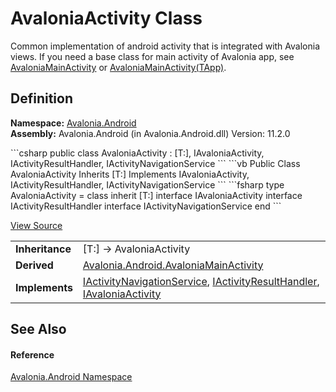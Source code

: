 # AvaloniaActivity Class


Common implementation of android activity that is integrated with Avalonia views. If you need a base class for main activity of Avalonia app, see <a href="T_Avalonia_Android_AvaloniaMainActivity">AvaloniaMainActivity</a> or <a href="T_Avalonia_Android_AvaloniaMainActivity_1">AvaloniaMainActivity(TApp)</a>.



## Definition
**Namespace:** <a href="N_Avalonia_Android">Avalonia.Android</a>  
**Assembly:** Avalonia.Android (in Avalonia.Android.dll) Version: 11.2.0

<Tabs groupId="api-code-preview">
<TabItem value="csharp" label="C#">
```csharp
public class AvaloniaActivity : [T:], 
	IAvaloniaActivity, IActivityResultHandler, IActivityNavigationService
```
</TabItem>
<TabItem value="vb" label="VB">
```vb
Public Class AvaloniaActivity
	Inherits [T:]
	Implements IAvaloniaActivity, IActivityResultHandler, IActivityNavigationService
```
</TabItem>
<TabItem value="fsharp" label="F#">
```fsharp
type AvaloniaActivity = 
    class
        inherit [T:]
        interface IAvaloniaActivity
        interface IActivityResultHandler
        interface IActivityNavigationService
    end
```
</TabItem>
</Tabs>



<a href="https://github.com/AvaloniaUI/Avalonia/tree/master/src/Android/Avalonia.Android/AvaloniaActivity.cs" title="View the source code">View Source</a>

<table>
<tr><td><strong>Inheritance</strong></td><td>[T:]  →  AvaloniaActivity</td></tr>
<tr><td><strong>Derived</strong></td><td><a href="T_Avalonia_Android_AvaloniaMainActivity">Avalonia.Android.AvaloniaMainActivity</a></td></tr>
<tr><td><strong>Implements</strong></td><td><a href="T_Avalonia_Android_IActivityNavigationService">IActivityNavigationService</a>, <a href="T_Avalonia_Android_IActivityResultHandler">IActivityResultHandler</a>, <a href="T_Avalonia_Android_IAvaloniaActivity">IAvaloniaActivity</a></td></tr>
</table>



## See Also


#### Reference
<a href="N_Avalonia_Android">Avalonia.Android Namespace</a>  

